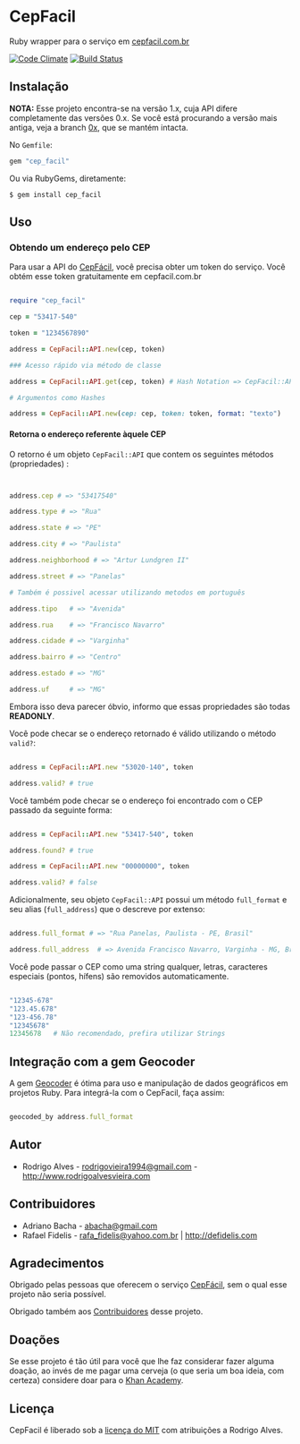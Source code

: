 # CepFacil

Ruby wrapper para o serviço em [cepfacil.com.br]

[![Code Climate](https://codeclimate.com/badge.png)](https://codeclimate.com/github/rodrigoalvesvieira/cep_facil)
[![Build Status](https://secure.travis-ci.org/rodrigoalvesvieira/cep_facil.png?branch=master)](http://travis-ci.org/rodrigoalvesvieira/cep_facil)

## Instalação

**NOTA:** Esse projeto encontra-se na versão 1.x, cuja API difere completamente das versões 0.x. Se você está procurando a versão mais antiga, veja a branch [0x], que se mantém intacta.

No `Gemfile`:

```ruby
gem "cep_facil"

```

Ou via RubyGems, diretamente:

  `$ gem install cep_facil`

## Uso

### Obtendo um endereço pelo CEP

Para usar a API do [CepFácil], você precisa obter um token do serviço. Você obtém esse token gratuitamente em cepfacil.com.br

```ruby

require "cep_facil"

cep = "53417-540"

token = "1234567890"

address = CepFacil::API.new(cep, token)

### Acesso rápido via método de classe

address = CepFacil::API.get(cep, token) # Hash Notation => CepFacil::API.get(cep: cep, token: token)

# Argumentos como Hashes

address = CepFacil::API.new(cep: cep, token: token, format: "texto")

```

#### Retorna o endereço referente àquele CEP

O retorno é um objeto `CepFacil::API` que contem os seguintes métodos (propriedades) :

```ruby


address.cep # => "53417540"

address.type # => "Rua"

address.state # => "PE"

address.city # => "Paulista"

address.neighborhood # => "Artur Lundgren II"

address.street # => "Panelas"

# Também é possivel acessar utilizando metodos em português

address.tipo   # => "Avenida"

address.rua    # => "Francisco Navarro"

address.cidade # => "Varginha"

address.bairro # => "Centro"

address.estado # => "MG"

address.uf     # => "MG"

```

Embora isso deva parecer óbvio, informo que essas propriedades são todas **READONLY**.

Você pode checar se o endereço retornado é válido utilizando o método `valid?`:

```ruby

address = CepFacil::API.new "53020-140", token

address.valid? # true

```

Você também pode checar se o endereço foi encontrado com o CEP passado da seguinte forma:

```ruby

address = CepFacil::API.new "53417-540", token

address.found? # true

address = CepFacil::API.new "00000000", token

address.valid? # false

```

Adicionalmente, seu objeto `CepFacil::API` possui um método `full_format` e seu alias (`full_address`) que o descreve por extenso:

```ruby

address.full_format # => "Rua Panelas, Paulista - PE, Brasil"

address.full_address  # => Avenida Francisco Navarro, Varginha - MG, Brasil"  # Alias

```
Você pode passar o CEP como uma string qualquer, letras, caracteres especiais (pontos, hífens) são removidos automaticamente.

```ruby

"12345-678"
"123.45.678"
"123-456.78"
"12345678"
12345678   # Não recomendado, prefira utilizar Strings
```

## Integração com a gem Geocoder

A gem [Geocoder] é ótima para uso e manipulação de dados geográficos em projetos Ruby. Para integrá-la com o CepFacil, faça assim:

```ruby

geocoded_by address.full_format

```

## Autor

* Rodrigo Alves - rodrigovieira1994@gmail.com - http://www.rodrigoalvesvieira.com

## Contribuidores

* Adriano Bacha - abacha@gmail.com
* Rafael Fidelis - rafa_fidelis@yahoo.com.br | http://defidelis.com

## Agradecimentos

Obrigado pelas pessoas que oferecem o serviço [CepFácil], sem o qual esse projeto não seria possível.

Obrigado também aos [Contribuidores] desse projeto.

## Doações

Se esse projeto é tão útil para você que lhe faz considerar fazer alguma doação, ao invés de me pagar uma cerveja
(o que seria um boa ideia, com certeza) considere doar para o [Khan Academy].

## Licença

CepFacil é liberado sob a [licença do MIT] com atribuições a Rodrigo Alves.

[0x]: https://github.com/rodrigoalvesvieira/cep_facil/tree/0x
[Geocoder]: https://github.com/alexreisner/geocoder
[CepFácil]: http://cepfacil.com.br
[cepfacil.com.br]: http://cepfacil.com.br
[Contribuidores]: #contribuidores
[licença do MIT]: http://pt.wikipedia.org/wiki/Licen%C3%A7a_MIT#Texto_da_licen.C3.A7a
[Khan Academy]: https://www.khanacademy.org/
